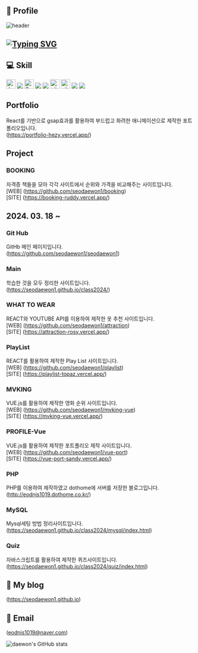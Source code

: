 <div align ="left"> 
  
## 🎯 Profile
![header](https://capsule-render.vercel.app/api?type=wave&color=auto&height=300&section=header&text=SeoDaeWon1&fontSize=90)

<div align ="left">
<h2><a href="https://git.io/typing-svg"><img src="https://readme-typing-svg.demolab.com?font=Fira+Code&weight=300&pause=1000&random=false&width=700&lines=Hello.+My+name+is+Dae+won.+I+want+Front+end+developer." alt="Typing SVG" /></a>
</h2></div>

## 💻 Skill
<img alt="Javascript" src="https://img.shields.io/badge/JavaScript-323330?style=for-the-badge&logo=javascript&logoColor=F7DF1E"  height="25px"/>
<img src="https://img.shields.io/badge/JavaScript-F7DF1E?style=flat-square&logo=javascript&logoColor=black"/>
<img alt="Css3" src="https://img.shields.io/badge/CSS3-1572B6?style=for-the-badge&logo=css3&logoColor=white" height="25px"/>
<img src="https://img.shields.io/badge/Vercel-000000?style=flat-square&logo=Vercel&logoColor=white"/>
<img src="https://img.shields.io/badge/MySQL-4479A1?style=flat-square&logo=MySQL&logoColor=white"/>
<img alt="git" src="https://img.shields.io/badge/Vue%20js-35495E?style=for-the-badge&logo=vuedotjs&logoColor=4FC08D" height="25px"/>  <img alt="git" src="https://img.shields.io/badge/Slack-4A154B?style=for-the-badge&logo=slack&logoColor=white" height="25px"/>   
<img src="https://img.shields.io/badge/React-61DAFB?style=flat-square&logo=React&logoColor=black"/>
<img src="https://img.shields.io/badge/GitHub-181717?style=flat-square&logo=GitHub&logoColor=white"/>

## Portfolio
React를 기반으로 gsap효과를 활용하여 부드럽고 화려한 애니메이션으로 제작한 포트폴리오입니다.   
(https://portfolio-hezy.vercel.app/)

## Project

### BOOKING  
자격증 책들을 모아 각각 사이트에서 순위와 가격을 비교해주는 사이트입니다.   
[WEB] (https://github.com/seodaewon1/booking)   
[SITE] (https://booking-ruddy.vercel.app/)   

## 2024. 03. 18 ~
### Git Hub
GitHb 메인 페이지입니다.   
(https://github.com/seodaewon1/seodaewon1)   

### Main 
학습한 것을 모두 정리한 사이트입니다.   
(https://seodaewon1.github.io/class2024/)     

### WHAT TO WEAR
REACT와 YOUTUBE API를 이용하여 제작한 옷 추천 사이트입니다.   
[WEB] (https://github.com/seodaewon1/attraction)   
[SITE] (https://attraction-rosy.vercel.app/)   

### PlayList   
REACT를 활용하여 제작한 Play List 사이트입니다.   
[WEB] (https://github.com/seodaewon1/playlist)   
[SITE] (https://playlist-topaz.vercel.app/)     
   
### MVKING
VUE.js를 활용하여 제작한 영화 순위 사이트입니다.   
[WEB] (https://github.com/seodaewon1/mvking-vue)   
[SITE] (https://mvking-vue.vercel.app/)   

### PROFILE-Vue    
VUE.js를 활용하여 제작한 포트폴리오 제작 사이트입니다.   
[WEB] (https://github.com/seodaewon1/vue-port)   
[SITE] (https://vue-port-sandy.vercel.app/)      

### PHP   
PHP를 이용하여 제작하였고 dothome에 서버를 저장한 블로그입니다.    
(http://eodnjs1019.dothome.co.kr/)   

### MySQL   
Mysql세팅 방법 정리사이트입니다.   
(https://seodaewon1.github.io/class2024/mysql/index.html)     

### Quiz
자바스크립트를 활용하여 제작한 퀴즈사이트입니다.   
(https://seodaewon1.github.io/class2024/quiz/index.html)   

## 📝 My blog
(https://seodaewon1.github.io)   

## 📧 Email
(eodnjs1019@naver.com) 


![daewon's GitHub stats](https://github-readme-stats.vercel.app/api?username=daewon&show_icons=true&theme=tokyonight)


